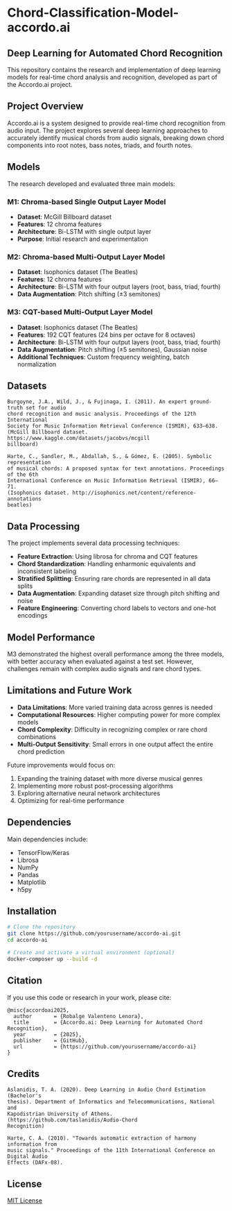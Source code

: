 # Chord-Classification-Model-accordo.ai

## Deep Learning for Automated Chord Recognition

This repository contains the research and implementation of deep learning models for real-time chord analysis and recognition, developed as part of the Accordo.ai project.

## Project Overview

Accordo.ai is a system designed to provide real-time chord recognition from audio input. The project explores several deep learning approaches to accurately identify musical chords from audio signals, breaking down chord components into root notes, bass notes, triads, and fourth notes.

## Models

The research developed and evaluated three main models:

### M1: Chroma-based Single Output Layer Model
- **Dataset**: McGill Billboard dataset
- **Features**: 12 chroma features
- **Architecture**: Bi-LSTM with single output layer
- **Purpose**: Initial research and experimentation

### M2: Chroma-based Multi-Output Layer Model
- **Dataset**: Isophonics dataset (The Beatles)
- **Features**: 12 chroma features
- **Architecture**: Bi-LSTM with four output layers (root, bass, triad, fourth)
- **Data Augmentation**: Pitch shifting (±3 semitones)

### M3: CQT-based Multi-Output Layer Model
- **Dataset**: Isophonics dataset (The Beatles)
- **Features**: 192 CQT features (24 bins per octave for 8 octaves)
- **Architecture**: Bi-LSTM with four output layers (root, bass, triad, fourth)
- **Data Augmentation**: Pitch shifting (±5 semitones), Gaussian noise
- **Additional Techniques**: Custom frequency weighting, batch normalization

## Datasets

```
Burgoyne, J.A., Wild, J., & Fujinaga, I. (2011). An expert ground-truth set for audio 
chord recognition and music analysis. Proceedings of the 12th International 
Society for Music Information Retrieval Conference (ISMIR), 633–638. 
(McGill Billboard dataset. https://www.kaggle.com/datasets/jacobvs/mcgill
billboard) 
 
Harte, C., Sandler, M., Abdallah, S., & Gómez, E. (2005). Symbolic representation 
of musical chords: A proposed syntax for text annotations. Proceedings of the 6th 
International Conference on Music Information Retrieval (ISMIR), 66–71. 
(Isophonics dataset. http://isophonics.net/content/reference-annotations
beatles) 

```

## Data Processing

The project implements several data processing techniques:
- **Feature Extraction**: Using librosa for chroma and CQT features
- **Chord Standardization**: Handling enharmonic equivalents and inconsistent labeling
- **Stratified Splitting**: Ensuring rare chords are represented in all data splits
- **Data Augmentation**: Expanding dataset size through pitch shifting and noise
- **Feature Engineering**: Converting chord labels to vectors and one-hot encodings

## Model Performance

M3 demonstrated the highest overall performance among the three models, with better accuracy when evaluated against a test set. However, challenges remain with complex audio signals and rare chord types.

## Limitations and Future Work

- **Data Limitations**: More varied training data across genres is needed
- **Computational Resources**: Higher computing power for more complex models
- **Chord Complexity**: Difficulty in recognizing complex or rare chord combinations
- **Multi-Output Sensitivity**: Small errors in one output affect the entire chord prediction

Future improvements would focus on:
1. Expanding the training dataset with more diverse musical genres
2. Implementing more robust post-processing algorithms
3. Exploring alternative neural network architectures
4. Optimizing for real-time performance

## Dependencies

Main dependencies include:
- TensorFlow/Keras
- Librosa
- NumPy
- Pandas
- Matplotlib
- h5py

## Installation

```bash
# Clone the repository
git clone https://github.com/yourusername/accordo-ai.git
cd accordo-ai

# Create and activate a virtual environment (optional)
docker-composer up --build -d

```

## Citation

If you use this code or research in your work, please cite:
```
@misc{accordoai2025,
  author       = {Robalge Valenteno Lenora},
  title        = {Accordo.ai: Deep Learning for Automated Chord Recognition},
  year         = {2025},
  publisher    = {GitHub},
  url          = {https://github.com/yourusername/accordo-ai}
}
```
## Credits
```
Aslanidis, T. A. (2020). Deep Learning in Audio Chord Estimation (Bachelor's 
thesis). Department of Informatics and Telecommunications, National and 
Kapodistrian University of Athens.  (https://github.com/taslanidis/Audio-Chord
Recognition) 

Harte, C. A. (2010). "Towards automatic extraction of harmony information from 
music signals." Proceedings of the 11th International Conference on Digital Audio 
Effects (DAFx-08).
```

## License

[MIT License](LICENSE)

